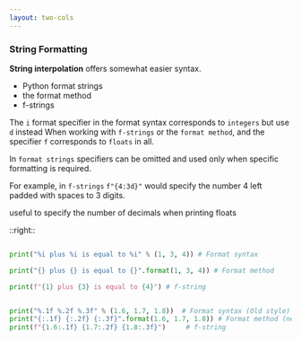 ```yaml
---
layout: two-cols
---
```


### String Formatting

**String interpolation** offers somewhat easier syntax.

- Python format strings
- the format method
- f-strings

<v-click>

The `i` format specifier in the format syntax corresponds to `integers` but use `d` instead When working with `f-strings` or the `format method`, and the specifier `f` corresponds to `floats` in all.


In `format strings` specifiers can be omitted and used only when specific formatting is required.

For example, in `f-strings` `f"{4:3d}"` would specify the number 4 left padded with spaces to 3 digits.

useful to specify the number of decimals when printing floats

</v-click>


::right::

```py {monaco-run} {height:'150px'}

print("%i plus %i is equal to %i" % (1, 3, 4)) # Format syntax

print("{} plus {} is equal to {}".format(1, 3, 4)) # Format method

print(f"{1} plus {3} is equal to {4}") # f-string

```

<v-click>

```py {monaco-run} {height:'120px'}

print("%.1f %.2f %.3f" % (1.6, 1.7, 1.8))  # Format syntax (Old style)
print("{:.1f} {:.2f} {:.3f}".format(1.6, 1.7, 1.8)) # Format method (newer style)
print(f"{1.6:.1f} {1.7:.2f} {1.8:.3f}")     # f-string

```

</v-click>
